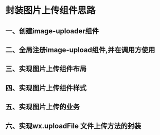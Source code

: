 # 封装图片上传组件思路

## 一、创建image-uploader组件

## 二、全局注册image-upload组件,并在调用方使用

## 三、实现图片上传组件布局

## 四、实现图片上传组件样式

## 五、实现图片上传的业务

## 六、实现wx.uploadFile 文件上传方法的封装


